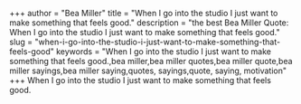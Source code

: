 +++
author = "Bea Miller"
title = "When I go into the studio I just want to make something that feels good."
description = "the best Bea Miller Quote: When I go into the studio I just want to make something that feels good."
slug = "when-i-go-into-the-studio-i-just-want-to-make-something-that-feels-good"
keywords = "When I go into the studio I just want to make something that feels good.,bea miller,bea miller quotes,bea miller quote,bea miller sayings,bea miller saying,quotes, sayings,quote, saying, motivation"
+++
When I go into the studio I just want to make something that feels good.
